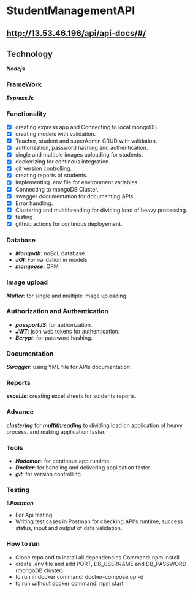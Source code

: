 # StudentManagementAPI

## http://13.53.46.196/api/api-docs/#/

## Technology

**_Nodejs_**

### FrameWork

**_ExpressJs_**

### Functionality

- [x] creating express app and Connecting to local mongoDB.
- [x] creating models with validation.
- [x] Teacher, student and superAdmin CRUD with validation.
- [x] authorization, password hashing and authentication.
- [x] single and multiple images uploading for students.
- [x] dockerizing for continous integration.
- [x] git version controlling.
- [x] creating reports of students.
- [x] implementing .env file for environment variables.
- [x] Connecting to mongoDB Cluster.
- [x] swagger documentation for documenting APIs.
- [x] Error handling.
- [x] Clustering and multithreading for dividing load of heavy processing.
- [x] testing
- [x] github actions for continous deployement.

### Database

- **_Mongodb_**: noSqL database
- **_JOI_**: For validation in models
- **_mongoose_**: ORM

### Image upload

**_Multer_**: for single and multiple image uploading.

### Authorization and Authentication

- **_passportJS_**: for authorization.
- **_JWT_**: json web tokens for authentication.
- **_Bcrypt_**: for password hashing.

### Documentation

**_Swagger_**: using YML file for APIs documentation

### Reports

**_excelJs_**: creating excel sheets for sutdents reports.

### Advance

**_clustering_** for **_multithreading_** to dividing load on application of heavy process.
and making application faster.

### Tools

- **_Nodemon_**: for continous app runtime
- **_Docker_**: for handling and delivering application faster
- **_git_**: for version controlling

### Testing

1.**_Postman_**

- For Api testing.
- Writing test cases in Postman for checking API's runtime, success status, input and output of data validation.

### How to run

- Clone repo and to install all dependencies Command: npm install
- create .env file and add PORT, DB_USERNAME and DB_PASSWORD (mongoDB cluster)
- to run in docker command: docker-compose up -d
- to run without docker command: npm start
